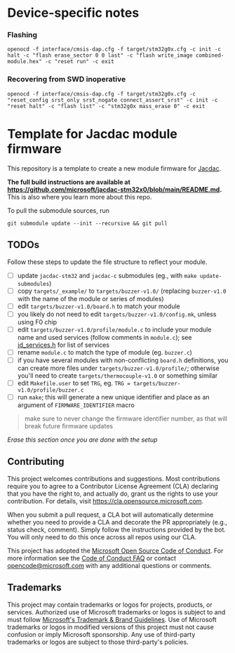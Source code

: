 # Device-specific notes

### Flashing
```
openocd -f interface/cmsis-dap.cfg -f target/stm32g0x.cfg -c init -c halt -c "flash erase_sector 0 0 last" -c "flash write_image combined-module.hex" -c "reset run" -c exit
```

### Recovering from SWD inoperative
```
openocd -f interface/cmsis-dap.cfg -f target/stm32g0x.cfg -c "reset_config srst_only srst_nogate connect_assert_srst" -c init -c "reset halt" -c "flash list" -c "stm32g0x mass_erase 0" -c exit
```

# Template for Jacdac module firmware

This repository is a template to create a new module firmware for [Jacdac](https://aka.ms/jacdac).

**The full build instructions are available at https://github.com/microsoft/jacdac-stm32x0/blob/main/README.md.**
This is also where you learn more about this repo. 

To pull the submodule sources, run

```
git submodule update --init --recursive && git pull
```

## TODOs

Follow these steps to update the file structure to reflect your module.

- [ ] update `jacdac-stm32` and `jacdac-c` submodules (eg., with `make update-submodules`)
- [ ] copy `targets/_example/` to `targets/buzzer-v1.0/` (replacing `buzzer-v1.0` with the name of the module or series of modules)
- [ ] edit `targets/buzzer-v1.0/board.h` to match your module
- [ ] you likely do not need to edit `targets/buzzer-v1.0/config.mk`, unless using F0 chip
- [ ] edit `targets/buzzer-v1.0/profile/module.c` 
  to include your module name and used services (follow comments in `module.c`);
  see [jd_services.h](https://github.com/microsoft/jacdac-c/blob/master/services/jd_services.h)
  for list of services
- [ ] rename `module.c` to match the type of module (eg. `buzzer.c`)
- [ ] if you have several modules with non-conflicting `board.h` definitions,
  you can create more files under `targets/buzzer-v1.0/profile/`;
  otherwise you'll need to create `targets/thermocouple-v1.0` or something similar
- [ ] edit `Makefile.user` to set `TRG`, eg. `TRG = targets/buzzer-v1.0/profile/buzzer.c`
- [ ] run `make`; this will generate a new unique identifier and place as an argument of `FIRMWARE_IDENTIFIER` macro

> make sure to never change the firmware identifier number, as that will break future firmware updates

_Erase this section once you are done with the setup_

## Contributing

This project welcomes contributions and suggestions.  Most contributions require you to agree to a
Contributor License Agreement (CLA) declaring that you have the right to, and actually do, grant us
the rights to use your contribution. For details, visit https://cla.opensource.microsoft.com.

When you submit a pull request, a CLA bot will automatically determine whether you need to provide
a CLA and decorate the PR appropriately (e.g., status check, comment). Simply follow the instructions
provided by the bot. You will only need to do this once across all repos using our CLA.

This project has adopted the [Microsoft Open Source Code of Conduct](https://opensource.microsoft.com/codeofconduct/).
For more information see the [Code of Conduct FAQ](https://opensource.microsoft.com/codeofconduct/faq/) or
contact [opencode@microsoft.com](mailto:opencode@microsoft.com) with any additional questions or comments.

## Trademarks

This project may contain trademarks or logos for projects, products, or services. Authorized use of Microsoft 
trademarks or logos is subject to and must follow 
[Microsoft's Trademark & Brand Guidelines](https://www.microsoft.com/en-us/legal/intellectualproperty/trademarks/usage/general).
Use of Microsoft trademarks or logos in modified versions of this project must not cause confusion or imply Microsoft sponsorship.
Any use of third-party trademarks or logos are subject to those third-party's policies.
